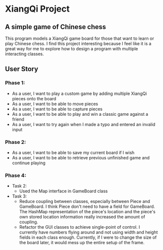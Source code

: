 # **XiangQi Project**

## A simple game of Chinese chess

This program models a XiangQi game board for those that want to learn or play Chinese chess. I find this project 
interesting because I feel like it is a great way for me to explore how to design a program with multiple interacting 
classes. 

## User Story
### Phase 1:
- As a user, I want to play a custom game by adding multiple XiangQi pieces onto the board
- As a user, I want to be able to move pieces
- As a user, I want to be able to capture pieces
- As a user, I want to be able to play and win a classic game against a friend
- As a user, I want to try again when I made a typo and entered an invalid input

### Phase 2:
- As a user, I want to be able to save my current board if I wish
- As a user, I want to be able to retrieve previous unfinished game and continue playing

### Phase 4:
- Task 2:
    - Used the Map interface in GameBoard class
- Task 3:
    - Reduce coupling between classes, especially between Piece and GameBoard. I think Piece don't need to have a
      field for GameBoard. The HashMap representation of the piece's location and the piece's own stored location 
      information really increased the amount of coupling.
    - Refactor the GUI classes to achieve single-point of control. I currently have numbers flying around and not using
      width and height fields in each class enough. Currently, if I were to change the size of the board later, it would mess up 
      the entire setup of the frame.
